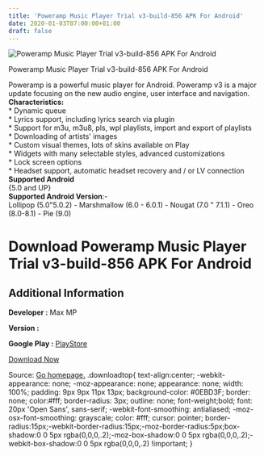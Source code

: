 ```yaml
---
title: 'Poweramp Music Player Trial v3-build-856 APK For Android'
date: 2020-01-03T07:00:00+01:00
draft: false
---
```


![Poweramp Music Player Trial v3-build-856 APK For Android](https://i1.wp.com/apkhome.net/wp-content/uploads/2020/01/Poweramp-Music-Player-Trial-v3-build-856.png "Poweramp Music Player Trial v3-build-856 APK For Android")

  

Poweramp Music Player Trial v3-build-856 APK For Android

Poweramp is a powerful music player for Android. Poweramp v3 is a major update focusing on the new audio engine, user interface and navigation.  
**Characteristics:**  
\* Dynamic queue  
\* Lyrics support, including lyrics search via plugin  
\* Support for m3u, m3u8, pls, wpl playlists, import and export of playlists  
\* Downloading of artists' images  
\* Custom visual themes, lots of skins available on Play  
\* Widgets with many selectable styles, advanced customizations  
\* Lock screen options  
\* Headset support, automatic headset recovery and / or LV connection  
**Supported Android**  
{5.0 and UP}  
**Supported Android Version**:-  
Lollipop (5.0"5.0.2) - Marshmallow (6.0 - 6.0.1) - Nougat (7.0 " 7.1.1) - Oreo (8.0-8.1) - Pie (9.0)

Download Poweramp Music Player Trial v3-build-856 APK For Android
=================================================================

Additional Information
----------------------

**Developer :** Max MP

**Version :**

**Google Play :** [PlayStore](https://play.google.com/store/apps/details?id=com.maxmpz.audioplayer)

  

[Download Now](https://store4app.co/post/poweramp-music-player-trial-v3-build-856-apk-for-android_1577954442)

  
Source: [Go homepage.](https://store4app.co/post/poweramp-music-player-trial-v3-build-856-apk-for-android_1577954442) .downloadtop{ text-align:center; -webkit-appearance: none; -moz-appearance: none; appearance: none; width: 100%; padding: 9px 9px 11px 13px; background-color: #0EBD3F; border: none; color:#fff; border-radius: 3px; outline: none; font-weight;bold; font: 20px 'Open Sans', sans-serif; -webkit-font-smoothing: antialiased; -moz-osx-font-smoothing: grayscale; color: #fff; cursor: pointer; border-radius:15px;-webkit-border-radius:15px;-moz-border-radius:5px;box-shadow:0 0 5px rgba(0,0,0,.2);-moz-box-shadow:0 0 5px rgba(0,0,0,.2);-webkit-box-shadow:0 0 5px rgba(0,0,0,.2) !important; }